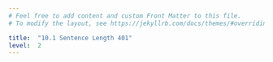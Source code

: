 ```yaml
---
# Feel free to add content and custom Front Matter to this file.
# To modify the layout, see https://jekyllrb.com/docs/themes/#overriding-theme-defaults

title:  "10.1 Sentence Length 401"
level:  2
---
```

<style>
path.regressionLine {
    stroke: #d85040;
    fill: none;
    stroke-width: 1.5;
    stroke-dasharray: 3,5;
  }
</style>

<script src="https://d3js.org/d3.v6.min.js" defer></script>
<script src="https://d3js.org/d3-scale.v3.min.js" defer></script>
<script src="https://unpkg.com/simple-statistics@7.7.0/dist/simple-statistics.min.js" defer></script>
<script src="js/companion_utils_locale-nl.js" defer></script>
<script src="js/companion_utils_colors.js" defer></script>
<script src="js/companion_utils_svg2png.js" defer></script>

<script src="js/companion_chart_10-1_sentence-length.js" defer></script>

<div class="chart_float" id="chart_10-1_sentence-length"></div>
<div class="chart_float" id="chart_10-2_sentence-length-variance"></div>
